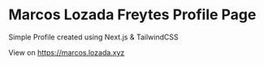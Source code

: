 # Marcos Lozada Freytes Profile Page

Simple Profile created using Next.js & TailwindCSS

View on https://marcos.lozada.xyz
